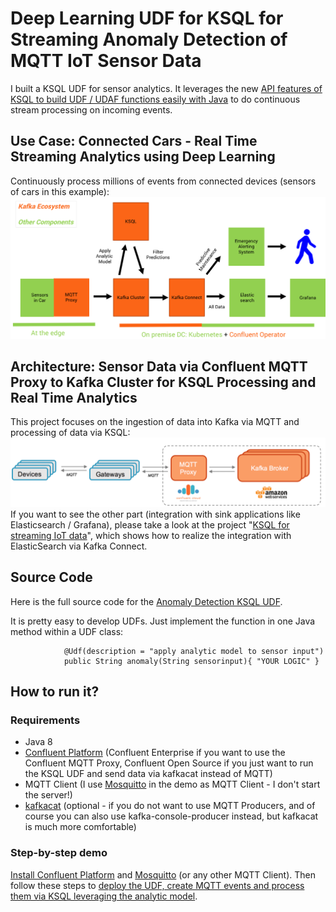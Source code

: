 # Deep Learning UDF for KSQL for Streaming Anomaly Detection of MQTT IoT Sensor Data

I built a KSQL UDF for sensor analytics. It leverages the new [API features of KSQL to build UDF / UDAF functions easily with Java](https://docs.confluent.io/current/ksql/docs/udf.html) to do continuous stream processing on incoming events.

## Use Case: Connected Cars - Real Time Streaming Analytics using Deep Learning
Continuously process millions of events from connected devices (sensors of cars in this example):
![](pictures/Connected_Cars_IoT_Deep_Learning.png)

## Architecture: Sensor Data via Confluent MQTT Proxy to Kafka Cluster for KSQL Processing and Real Time Analytics
This project focuses on the ingestion of data into Kafka via MQTT and processing of data via KSQL:
![](pictures/MQTT_Proxy_Confluent_Cloud.png)
If you want to see the other part (integration with sink applications like Elasticsearch / Grafana), please take a look at the project "[KSQL for streaming IoT data](https://github.com/kaiwaehner/ksql-fork-with-deep-learning-function)", which shows how to realize the integration with ElasticSearch via Kafka Connect.

## Source Code
Here is the full source code for the [Anomaly Detection KSQL UDF](https://github.com/kaiwaehner/ksql-udf-deep-learning-mqtt-iot/blob/master/src/main/java/com/github/megachucky/kafka/streams/machinelearning/Anomaly.java).

It is pretty easy to develop UDFs. Just implement the function in one Java method within a UDF class:

                @Udf(description = "apply analytic model to sensor input")
                public String anomaly(String sensorinput){ "YOUR LOGIC" }



## How to run it?

### Requirements
- Java 8
- [Confluent Platform](https://www.confluent.io/download/) (Confluent Enterprise if you want to use the Confluent MQTT Proxy, Confluent Open Source if you just want to run the KSQL UDF and send data via kafkacat instead of MQTT)
- MQTT Client (I use [Mosquitto](https://mosquitto.org/download/) in the demo as MQTT Client - I don't start the server!)
- [kafkacat](https://github.com/edenhill/kafkacat) (optional - if you do not want to use MQTT Producers, and of course you can also use kafka-console-producer instead, but kafkacat is much more comfortable)

### Step-by-step demo
[Install Confluent Platform](https://www.confluent.io/download/) and [Mosquitto](https://mosquitto.org/download/) (or any other MQTT Client). Then follow these steps to [deploy the UDF, create MQTT events and process them via KSQL leveraging the analytic model](https://github.com/kaiwaehner/ksql-udf-deep-learning-mqtt-iot/blob/master/live-demo.adoc).





